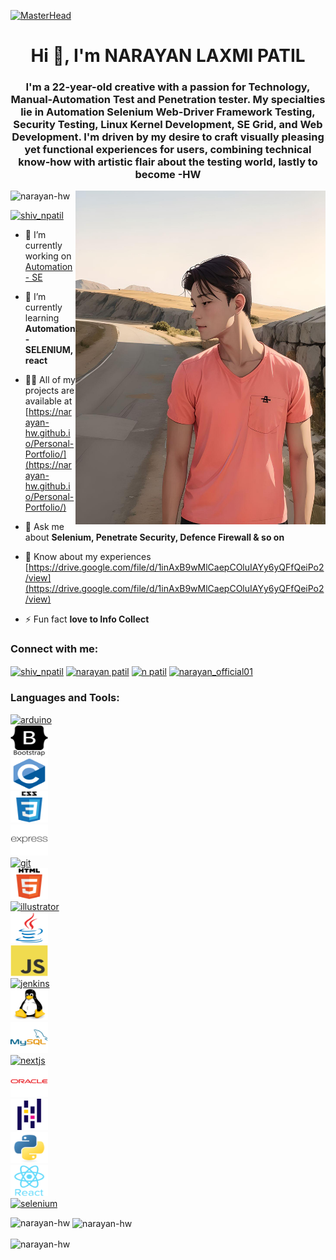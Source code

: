 [![MasterHead](https://techbullion.com/wp-content/uploads/2023/03/Software-Development.webp)](https://narayan-hw.github.io/Personal-Portfolio/)
<h1 align="center">Hi 👋, I'm NARAYAN LAXMI PATIL</h1>
<h3 align="center">I'm a 22-year-old creative with a passion for Technology, Manual-Automation Test and Penetration tester. My specialties lie in Automation Selenium Web-Driver Framework Testing, Security Testing, Linux Kernel Development, SE Grid, and Web Development. I'm driven by my desire to craft visually pleasing yet functional experiences for users, combining technical know-how with artistic flair about the testing world, lastly to become -HW</h3>
<img align="right" alt="Coding" width="400" src="n-slim.jpg">

<p align="left"> <img src="https://komarev.com/ghpvc/?username=narayan-hw&label=Profile%20views&color=0e75b6&style=flat" alt="narayan-hw" /> </p>

<p align="left"> <a href="https://twitter.com/shiv_npatil" target="blank"><img src="https://img.shields.io/twitter/follow/shiv_npatil?logo=twitter&style=for-the-badge" alt="shiv_npatil" /></a> </p>

- 🔭 I’m currently working on [Automation - SE](none)

- 🌱 I’m currently learning **Automation - SELENIUM, react**

- 👨‍💻 All of my projects are available at [https://narayan-hw.github.io/Personal-Portfolio/](https://narayan-hw.github.io/Personal-Portfolio/)

- 💬 Ask me about **Selenium, Penetrate Security, Defence Firewall & so on**

- 📄 Know about my experiences [https://drive.google.com/file/d/1inAxB9wMlCaepCOluIAYy6yQFfQeiPo2/view](https://drive.google.com/file/d/1inAxB9wMlCaepCOluIAYy6yQFfQeiPo2/view)

- ⚡ Fun fact **love to Info Collect**

<h3 align="left">Connect with me:</h3>
<p align="left">
<a href="https://twitter.com/shiv_npatil" target="blank"><img align="center" src="https://raw.githubusercontent.com/rahuldkjain/github-profile-readme-generator/master/src/images/icons/Social/twitter.svg" alt="shiv_npatil" height="30" width="40" /></a>
<a href="https://linkedin.com/in/narayan patil" target="blank"><img align="center" src="https://raw.githubusercontent.com/rahuldkjain/github-profile-readme-generator/master/src/images/icons/Social/linked-in-alt.svg" alt="narayan patil" height="30" width="40" /></a>
<a href="https://fb.com/n patil" target="blank"><img align="center" src="https://raw.githubusercontent.com/rahuldkjain/github-profile-readme-generator/master/src/images/icons/Social/facebook.svg" alt="n patil" height="30" width="40" /></a>
<a href="https://instagram.com/narayan_official01" target="blank"><img align="center" src="https://raw.githubusercontent.com/rahuldkjain/github-profile-readme-generator/master/src/images/icons/Social/instagram.svg" alt="narayan_official01" height="30" width="40" /></a>
</p>

<h3 align="left">Languages and Tools:</h3>
<p align="left">
<a href="https://www.arduino.cc/" target="_blank" rel="noreferrer"> <img src="https://cdn.worldvectorlogo.com/logos/arduino-1.svg" alt="arduino" width="60" height="50"/> </a></br>
<a href="https://getbootstrap.com" target="_blank" rel="noreferrer"><img src="https://raw.githubusercontent.com/devicons/devicon/master/icons/bootstrap/bootstrap-plain-wordmark.svg" alt="bootstrap" width="60" height="50"/> </a></br>
<a href="https://www.cprogramming.com/" target="_blank" rel="noreferrer"> <img src="https://raw.githubusercontent.com/devicons/devicon/master/icons/c/c-original.svg" alt="c" width="60" height="50"/> </a></br>
<a href="https://www.w3schools.com/css/" target="_blank" rel="noreferrer"> <img src="https://raw.githubusercontent.com/devicons/devicon/master/icons/css3/css3-original-wordmark.svg" alt="css3" width="60" height="50"/> </a></br>
<a href="https://expressjs.com" target="_blank" rel="noreferrer"> <img src="https://raw.githubusercontent.com/devicons/devicon/master/icons/express/express-original-wordmark.svg" alt="express" width="60" height="50"/> </a></br>
<a href="https://git-scm.com/" target="_blank" rel="noreferrer"> <img src="https://www.vectorlogo.zone/logos/git-scm/git-scm-icon.svg" alt="git" width="60" height="50"/> </a></br>
<a href="https://www.w3.org/html/" target="_blank" rel="noreferrer"> <img src="https://raw.githubusercontent.com/devicons/devicon/master/icons/html5/html5-original-wordmark.svg" alt="html5" width="60" height="50"/> </a></br>
<a href="https://www.adobe.com/in/products/illustrator.html" target="_blank" rel="noreferrer"> <img src="https://www.vectorlogo.zone/logos/adobe_illustrator/adobe_illustrator-icon.svg" alt="illustrator" width="60" height="50"/> </a> </br>
<a href="https://www.java.com" target="_blank" rel="noreferrer"> <img src="https://raw.githubusercontent.com/devicons/devicon/master/icons/java/java-original.svg" alt="java" width="60" height="50"/> </a></br>
<a href="https://developer.mozilla.org/en-US/docs/Web/JavaScript" target="_blank" rel="noreferrer"> <img src="https://raw.githubusercontent.com/devicons/devicon/master/icons/javascript/javascript-original.svg" alt="javascript" width="60" height="50"/> </a></br>
<a href="https://www.jenkins.io" target="_blank" rel="noreferrer"> <img src="https://www.vectorlogo.zone/logos/jenkins/jenkins-icon.svg" alt="jenkins" width="60" height="50"/> </a></br>
<a href="https://www.linux.org/" target="_blank" rel="noreferrer"> <img src="https://raw.githubusercontent.com/devicons/devicon/master/icons/linux/linux-original.svg" alt="linux" width="60" height="50"/> </a></br>
<a href="https://www.mysql.com/" target="_blank" rel="noreferrer"> <img src="https://raw.githubusercontent.com/devicons/devicon/master/icons/mysql/mysql-original-wordmark.svg" alt="mysql" width="60" height="50"/> </a> </br>
<a href="https://nextjs.org/" target="_blank" rel="noreferrer"> <img src="https://cdn.worldvectorlogo.com/logos/nextjs-2.svg" alt="nextjs" width="60" height="50"/> </a> </br>
<a href="https://www.oracle.com/" target="_blank" rel="noreferrer"> <img src="https://raw.githubusercontent.com/devicons/devicon/master/icons/oracle/oracle-original.svg" alt="oracle" width="60" height="50"/> </a> </br>
<a href="https://pandas.pydata.org/" target="_blank" rel="noreferrer"> <img src="https://raw.githubusercontent.com/devicons/devicon/2ae2a900d2f041da66e950e4d48052658d850630/icons/pandas/pandas-original.svg" alt="pandas" width="60" height="50"/> </a> </br>
<a href="https://www.python.org" target="_blank" rel="noreferrer"> <img src="https://raw.githubusercontent.com/devicons/devicon/master/icons/python/python-original.svg" alt="python" width="60" height="50"/> </a></br>
<a href="https://reactjs.org/" target="_blank" rel="noreferrer"> <img src="https://raw.githubusercontent.com/devicons/devicon/master/icons/react/react-original-wordmark.svg" alt="react" width="60" height="50"/> </a> </br>
<a href="https://www.selenium.dev" target="_blank" rel="noreferrer"> <img src="https://raw.githubusercontent.com/detain/svg-logos/780f25886640cef088af994181646db2f6b1a3f8/svg/selenium-logo.svg" alt="selenium" width="60" height="50"/> </a> </p>


<p><img align="left" src="https://github-readme-stats.vercel.app/api/top-langs?username=narayan-hw&show_icons=true&locale=en&layout=compact" alt="narayan-hw" /></p>

<p>&nbsp;<img align="center" src="https://github-readme-stats.vercel.app/api?username=narayan-hw&show_icons=true&locale=en" alt="narayan-hw" /></p>

<p><img align="center" src="https://github-readme-streak-stats.herokuapp.com/?user=narayan-hw&" alt="narayan-hw" /></p>

